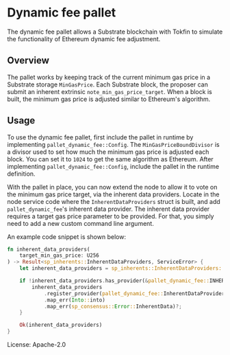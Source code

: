 # Dynamic fee pallet

The dynamic fee pallet allows a Substrate blockchain with Tokfin to simulate the functionality of Ethereum dynamic fee adjustment.

## Overview

The pallet works by keeping track of the current minimum gas price in a Substrate storage `MinGasPrice`.
Each Substrate block, the proposer can submit an inherent extrinsic `note_min_gas_price_target`.
When a block is built, the minimum gas price is adjusted similar to Ethereum's algorithm.

## Usage

To use the dynamic fee pallet, first include the pallet in runtime by implementing `pallet_dynamic_fee::Config`.
The `MinGasPriceBoundDivisor` is a divisor used to set how much the minimum gas price is adjusted each block.
You can set it to `1024` to get the same algorithm as Ethereum. After implementing `pallet_dynamic_fee::Config`, include the pallet in the runtime definition.

With the pallet in place, you can now extend the node to allow it to vote on the minimum gas price target, via the inherent data providers.
Locate in the node service code where the `InherentDataProviders` struct is built, and add `pallet_dynamic_fee`'s inherent data provider.
The inherent data provider requires a target gas price parameter to be provided. For that, you simply need to add a new custom command line argument.

An example code snippet is shown below:

```rust
fn inherent_data_providers(
    target_min_gas_price: U256
) -> Result<sp_inherents::InherentDataProviders, ServiceError> {
    let inherent_data_providers = sp_inherents::InherentDataProviders::new();

    if !inherent_data_providers.has_provider(&pallet_dynamic_fee::INHERENT_IDENTIFIER) {
        inherent_data_providers
            .register_provider(pallet_dynamic_fee::InherentDataProvider(target_min_gas_price))
            .map_err(Into::into)
            .map_err(sp_consensus::Error::InherentData)?;
    }

    Ok(inherent_data_providers)
}
```

License: Apache-2.0
